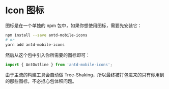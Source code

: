 # Icon 图标

图标是在一个单独的 npm 包中，如果你想使用图标，需要先安装它：

```bash
npm install --save antd-mobile-icons
# or
yarn add antd-mobile-icons
```

然后从这个包中引入你所需要的图标即可：

```js
import { AntOutline } from 'antd-mobile-icons';
```

由于主流的构建工具会自动做 Tree-Shaking，所以最终被打包进来的只有你用到的那些图标，不必担心包体积问题。

<code src="./demo-single.tsx"></code>

<code src="./demo-all.tsx"></code>
